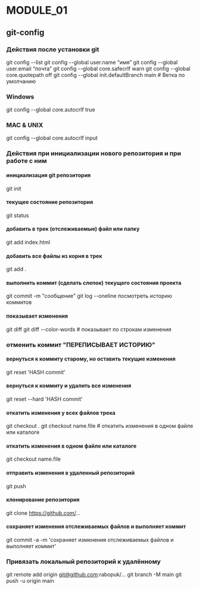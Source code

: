# MODULE_01
## git-config
### Действия после установки git
git config --list
git config --global user.name “имя”
git config --global user.email “почта”
git config --global core.safecrlf warn
git config --global core.quotepath off
git config --global init.defaultBranch main # Ветка по умолчанию
### Windows
git config --global core.autocrlf true
### MAC & UNIX
git config --global core.autocrlf input

### Действия при инициализации нового репозитория и при работе с ним
#### инициализация git репозитория
git init
#### текущее состояние репозитория
git status
#### добавить в трек (отслеживаемые) файл или папку
git add index.html
#### добавить все файлы из корня в трек
git add .
#### выполнить коммит (сделать слепок) текущего состояния проекта
git commit -m "сообщение"
git log --oneline  посмотреть историю коммитов
#### показывает изменения
git diff
git diff --color-words # показывает по строкам изменения

### отменить коммит "ПЕРЕПИСЫВАЕТ ИСТОРИЮ"
#### вернуться к коммиту старому, но оставить текущие изменения
git reset 'HASH commit'
#### вернуться к коммиту и удалить все изменения
git reset --hard 'HASH commit'
#### откатить изменения у всех файлов трека
git checkout .
git checkout name.file # откатить изменения в одном файле или каталоге
#### откатить изменения в одном файле или каталоге
git checkout name.file
#### отправить изменения в удаленный репозиторий
git push
#### клонирование репозитория
git clone https://github.com/...
#### сохраняет изменения отслеживаемых файлов и выполняет коммит
git commit -a -m 'сохраняет изменения отслеживаемых файлов и выполняет коммит'

### Привязать локальный репозиторий к удалённому
git remote add origin git@github.com:rabopuk/...
git branch -M main
git push -u origin main